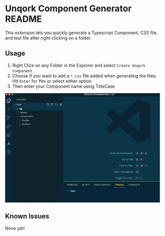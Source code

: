 # Unqork Component Generator README

This extension lets you quickly generate a Typescript Component, CSS file, and test file after right-clicking on a folder.

## Usage

1. Right Click on any Folder in the Explorer and select `Create Unqork Component`
2. Choose if you want to add a `*.css` file added when generating the files. Hit `Enter` for Yes or select either option.
3. Then enter your Component name using TitleCase

![right-click-menu](images/UnqorkComponentGenerator.gif)

## Known Issues

None yet!
